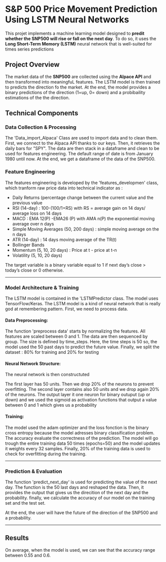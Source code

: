 #  S&P 500 Price Movement Prediction Using LSTM Neural Networks

This projet implements a machine learning model designed to **predit whether the SNP500 will rise or fall on the next day**. To do so, it uses the **Long Short-Term Memory (LSTM)** neural network that is well-suited for times series predictions


##  Project Overview

The market data of the **SNP500** are collected using the **Alpace API** and then transformed into meaningfuL features. The LSTM model is then trained to predicts the direction fo the market. At the end, the model provides a binary predictions of the direction (1=up, 0= down) and a probibaility estimations of the the direction.



##  Technical Components

###  Data Collection & Processing

The 'Data_import_Alpaca' Class are used to import data and to clean them. First, we connect to the Alpaca API thanks to our keys. Then, it retrieves the daily bars for "SPY". The data are then stack in a dataframe and clean to be used for features engineering. The default range of date is from January 1980 until now. At the end, we get a dataframe of the data of the SNP500.


###  Feature Engineering


The features engineering is developed by the 'features_developmen' class, which tranform raw price data into technical indicator as :

- Daily Returns (percentage change between the current value and the previous value
- RSI (14-day) : 100-(100/1+RS) with RS = average gain on 14 days/ average loss on 14 days
- MACD : EMA 12(P) -EMA26 (P) with AMA n(P) the exponential moving average over n days 
- Simple Moving Averages (50, 200 days) : simple moving average on the n days
- ATR (14-day) : 14 days moving average of the TR(t)
- Bollinger Bands
- Momentum (5, 10, 20 days) : Price at t - price at t-n
- Volatility (5, 10, 20 days) 

The target variable is a binary variable equal to 1 if next day’s close > today’s close or 0 otherwise.

---

###  Model Architecture & Training

The LSTM model is contained in the 'LSTMPredictor class. The model uses TensorFlow/Keras.
The LSTM model is a kind of neural network that is really god at remembering pattern. 
First, we need to process data.

####  Data Preprocessing:

The function 'preprocess data' starts by normalizing the features. All features are scaled between 0 and 1. The data are then sequenced by group. The size is defined by time_steps. Here, the time steps is 50 so, the model used the 50 past days to predict the future value.
Finally, we split the dataset : 80% for training and 20% for testing

####  Neural Network Structure:
The neural network is then constructuted

The first layer has 50 units. Then we drop 20% of the neurons to prevent overfitting. 
The second layer contains also 50 units and we drop again 20% of the neurons. The output layer it one neuron for binary outuput (up or down) and we used the sigmoid as activation functions that output a value between 0 and 1 which gives us a probability


#### Training:

The model used the adam optimizer and the loss fonction is the binary cross entropy because the model adresses binary classification problem. The accuracy evaluate the correctness of the prediction.
The model will go trough the entire training data 50 times (epochs=50) and the model updates it weights every 32 samples. Finally, 20% of the training data is used to check for overfitting during the training. 



---

### Prediction & Evaluation

The function 'predict_next_day' is used for predicting the value of the next day. The function is the 50 last days and reshaped the data. Then, it provides the output that gives us the direcition of the next day and the probability.
finally, we calculate the accuracy of our model on the training set and the test set.

At the end, the user will have the future of the direction of the SNP500 and a probability. 


---

##  Results

On average, when the model is used, we can see that the accuracy range between 0.55 and 0.6.


